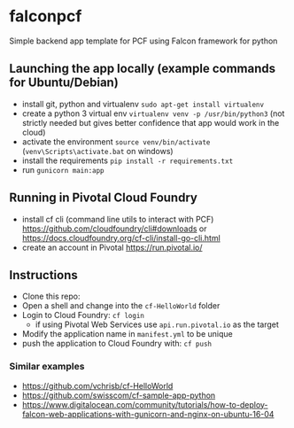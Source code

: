 # falconpcf
Simple backend app template for PCF using Falcon framework for python

## Launching the app locally (example commands for Ubuntu/Debian)
* install git, python and virtualenv `sudo apt-get install virtualenv`
* create a python 3 virtual env `virtualenv venv -p /usr/bin/python3` (not strictly needed but gives better confidence that app would work in the cloud)
* activate the environment `source venv/bin/activate` (`venv\Scripts\activate.bat` on windows)
* install the requirements `pip install -r requirements.txt`
* run `gunicorn main:app`

## Running in Pivotal Cloud Foundry
* install cf cli (command line utils to interact with PCF) https://github.com/cloudfoundry/cli#downloads or https://docs.cloudfoundry.org/cf-cli/install-go-cli.html
* create an account in Pivotal https://run.pivotal.io/

## Instructions
* Clone this repo: 
* Open a shell and change into the `cf-HelloWorld` folder
* Login to Cloud Foundry: `cf login`
  * if using Pivotal Web Services use `api.run.pivotal.io` as the target
* Modify the application name in `manifest.yml` to be unique
* push the application to Cloud Foundry with: `cf push`

### Similar examples
* https://github.com/vchrisb/cf-HelloWorld
* https://github.com/swisscom/cf-sample-app-python
* https://www.digitalocean.com/community/tutorials/how-to-deploy-falcon-web-applications-with-gunicorn-and-nginx-on-ubuntu-16-04
